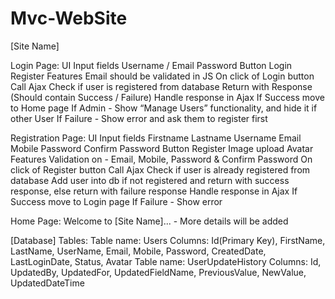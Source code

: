 # Mvc-WebSite

[Site Name]

Login Page:
UI
Input fields 
Username / Email 
Password
Button
Login
Register
Features
Email should be validated in JS
On click of Login button 
Call Ajax
Check if user is registered from database
Return with Response (Should contain Success / Failure)
Handle response in Ajax
If Success move to Home page
If Admin - Show “Manage Users” functionality, and hide it if other User
If Failure - Show error and ask them to register first

Registration Page:
UI
Input fields 
Firstname
Lastname
Username
Email
Mobile
Password
Confirm Password
Button
Register
Image upload
Avatar
Features
Validation on - Email, Mobile, Password & Confirm Password
On click of Register button
Call Ajax
Check if user is already registered from database
Add user into db if not registered and return with success response, else return with failure response
Handle response in Ajax
If Success move to Login page
If Failure - Show error 

Home Page:
Welcome to [Site Name]... - More details will be added


[Database]
Tables:
Table name: Users
Columns: 
Id(Primary Key), FirstName, LastName, UserName, Email, Mobile, Password, CreatedDate, LastLoginDate, Status, Avatar
Table name: UserUpdateHistory
Columns:
Id, UpdatedBy, UpdatedFor, UpdatedFieldName, PreviousValue, NewValue, UpdatedDateTime
